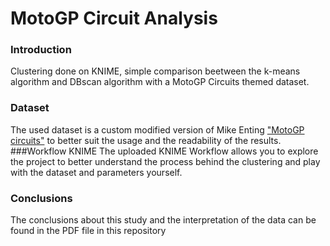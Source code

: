# MotoGP Circuit Analysis
### Introduction
Clustering done on KNIME, simple comparison beetween the k-means algorithm and DBscan algorithm with a MotoGP Circuits themed dataset.
### Dataset
The used dataset is a custom modified version of Mike Enting 	["MotoGP circuits"](https://www.kaggle.com/datasets/mikeenting/motogp-circuits) to better 
suit the usage and the readability of the results.
###Workflow KNIME
The uploaded KNIME Workflow allows you to explore the project to better understand the process behind the clustering and 
play with the dataset and parameters yourself.
### Conclusions
The conclusions about this study and the interpretation of the data can be found in the PDF file in this repository
